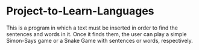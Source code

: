 # Project-to-Learn-Languages
This is a program in which a text must be inserted in order to find the sentences and words in it. Once it finds them, the user can play a simple Simon-Says game or a Snake Game with sentences or words, respectively.
